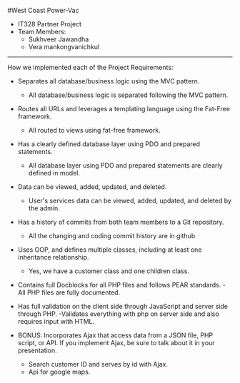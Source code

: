 #West Coast Power-Vac
 * IT328 Partner Project
 *  Team Members:
    - Sukhveer Jawandha 
    - Vera mankongvanichkul
  ________________________
   How we implemented each of the Project Requirements:
* Separates all database/business logic using the MVC pattern.
    - All database/business logic is separated following the MVC pattern.
* Routes all URLs and leverages a templating language using the Fat-Free framework.
    - All routed to views using fat-free framework.
* Has a clearly defined database layer using PDO and prepared statements.
    - All database layer using PDO and prepared statements are clearly defined in model.
    
* Data can be viewed, added, updated, and deleted.
    - User's services data can be viewed, added, updated, and deleted by the admin.
* Has a history of commits from both team members to a Git repository.
    - All the changing and coding commit history are in github
* Uses OOP, and defines multiple classes, including at least one inheritance relationship.
    - Yes, we have a customer class and one children class.
* Contains full Docblocks for all PHP files and follows PEAR standards.
    -All PHP files are fully documented.
* Has full validation on the client side through JavaScript and server side through PHP.
    -Validates everything with php on server side and also requires input with HTML.
* BONUS:  Incorporates Ajax that access data from a JSON file, PHP script, or API. If you implement Ajax, be sure to talk about it in your presentation.
    - Search customer ID and serves by id with Ajax.
    - Api for google maps.

